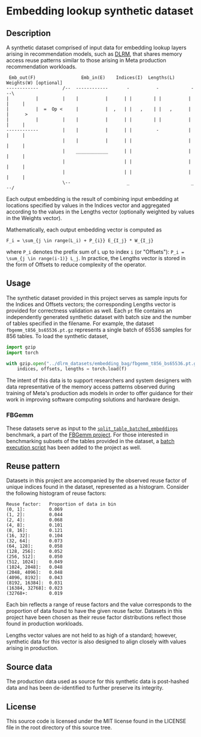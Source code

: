 # Embedding lookup synthetic dataset
## Description
A synthetic dataset comprised of input data for embedding lookup layers arising
in recommendation models, such as [DLRM](https://github.com/facebookresearch/dlrm),
that shares memory access reuse patterns similar to those arising in Meta
production recommendation workloads.

```
 Emb_out(F)                 Emb_in(E)    Indices(I)  Lengths(L)  Weights(W) [optional]
------------         /--  ------------       -          -            -    --\
|          |         |    |          |      | |        | |          | |     |
|          |  =  Op <     |          |  ,   | |   ,    | |   ,      | |      >
|          |         |    |          |      | |        | |          | |     |
------------         |    |          |      | |         -           | |     |
                     |    |          |      | |                     | |     |
                     |    ____________      | |                     | |     |
                     |                      | |                     | |     |
                     |                      | |                     | |     |
                     \--                     _                       _    --/
```

Each output embedding is the result of combining input embedding at locations
specified by values in the Indices vector and aggregated according to the values
in the Lengths vector (optionally weighted by values in the Weights vector).

Mathematically, each output embedding vector is computed as
```
F_i = \sum_{j \in range(L_i) + P_{i}} E_{I_j} * W_{I_j}
```
where `P_i` denotes the prefix sum of `L` up to index `i` (or "Offsets"): `P_i = \sum_{j \in range(i-1)} L_j`.
In practice, the Lengths vector is stored in the form of Offsets to reduce complexity of the operator.

## Usage
The synthetic dataset provided in this project serves as sample inputs for the Indices and Offsets vectors;
the corresponding Lengths vector is provided for correctness validation as well. Each `pt` file contains an
independently generated synthetic dataset with batch size and the number of tables specified in the filename.
For example, the dataset `fbgemm_t856_bs65536.pt.gz` represents a single batch of 65536 samples for 856 tables.
To load the synthetic dataset,

```python
import gzip
import torch

with gzip.open("../dlrm_datasets/embedding_bag/fbgemm_t856_bs65536.pt.gz") as f:
    indices, offsets, lengths = torch.load(f)
```

The intent of this data is to support researchers and system designers with data representative of the memory access patterns observed during training of Meta's production ads models in order to offer guidance for their work in improving software computing solutions and hardware design.

### FBGemm
These datasets serve as input to the [`split_table_batched_embeddings`](https://github.com/pytorch/FBGEMM/blob/main/fbgemm_gpu/bench/split_table_batched_embeddings_benchmark.py) 
benchmark, a part of the [FBGemm project](https://github.com/pytorch/FBGEMM).  For those interested
in benchmarking subsets of the tables provided in the dataset, a 
[batch execution script](https://github.com/pytorch/FBGEMM/tree/main/fbgemm_gpu/bench/scripts)  has 
been added to the project as well.

## Reuse pattern
Datasets in this project are accompanied by the observed reuse factor of unique
indices found in the dataset, represented as a histogram. Consider the following
histogram of reuse factors:

```
Reuse factor:   Proportion of data in bin
(0, 1]:         0.069
(1, 2]:         0.044
(2, 4]:         0.068
(4, 8]:         0.101
(8, 16]:        0.121
(16, 32]:       0.104
(32, 64]:       0.073
(64, 128]:      0.058
(128, 256]:     0.052
(256, 512]:     0.050
(512, 1024]:    0.049
(1024, 2048]:   0.048
(2048, 4096]:   0.048
(4096, 8192]:   0.043
(8192, 16384]:  0.031
(16384, 32768]: 0.023
(32768+:        0.019
```

Each bin reflects a range of reuse factors and the value corresponds to the
proportion of data found to have the given reuse factor. Datasets in this project
have been chosen as their reuse factor distributions reflect those found in production
workloads.

Lengths vector values are not held to as high of a standard; however, synthetic data for this vector
is also designed to align closely with values arising in production.

## Source data
The production data used as source for this synthetic data is post-hashed data and has been de-identified to
further preserve its integrity.

License
-------
This source code is licensed under the MIT license found in the
LICENSE file in the root directory of this source tree.
